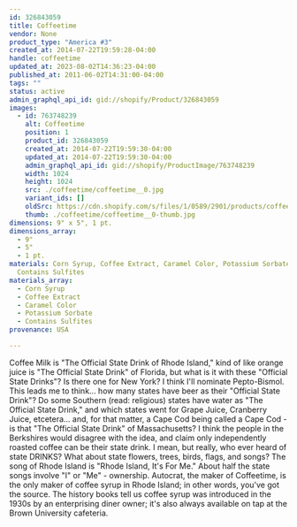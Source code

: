 ```yaml
---
id: 326843059
title: Coffeetime
vendor: None
product_type: "America #3"
created_at: 2014-07-22T19:59:28-04:00
handle: coffeetime
updated_at: 2023-08-02T14:36:23-04:00
published_at: 2011-06-02T14:31:00-04:00
tags: ""
status: active
admin_graphql_api_id: gid://shopify/Product/326843059
images:
  - id: 763748239
    alt: Coffeetime
    position: 1
    product_id: 326843059
    created_at: 2014-07-22T19:59:30-04:00
    updated_at: 2014-07-22T19:59:30-04:00
    admin_graphql_api_id: gid://shopify/ProductImage/763748239
    width: 1024
    height: 1024
    src: ./coffeetime/coffeetime__0.jpg
    variant_ids: []
    oldSrc: https://cdn.shopify.com/s/files/1/0589/2901/products/coffeetime.jpeg?v=1406073570
    thumb: ./coffeetime/coffeetime__0-thumb.jpg
dimensions: 9" x 5", 1 pt.
dimensions_array:
  - 9"
  - 5"
  - 1 pt.
materials: Corn Syrup, Coffee Extract, Caramel Color, Potassium Sorbate &
  Contains Sulfites
materials_array:
  - Corn Syrup
  - Coffee Extract
  - Caramel Color
  - Potassium Sorbate
  - Contains Sulfites
provenance: USA

---
```


Coffee Milk is "The Official State Drink of Rhode Island," kind of like orange juice is "The Official State Drink" of Florida, but what is it with these "Official State Drinks"? Is there one for New York? I think I'll nominate Pepto-Bismol. This leads me to think... how many states have beer as their "Official State Drink"? Do some Southern (read: religious) states have water as "The Official State Drink," and which states went for Grape Juice, Cranberry Juice, etcetera... and, for that matter, a Cape Cod being called a Cape Cod - is that "The Official State Drink" of Massachusetts? I think the people in the Berkshires would disagree with the idea, and claim only independently roasted coffee can be their state drink. I mean, but really, who ever heard of state DRINKS? What about state flowers, trees, birds, flags, and songs? The song of Rhode Island is "Rhode Island, It's For Me." About half the state songs involve "I" or "Me" - ownership. Autocrat, the maker of Coffeetime, is the only maker of coffee syrup in Rhode Island; in other words, you've got the source. The history books tell us coffee syrup was introduced in the 1930s by an enterprising diner owner; it's also always available on tap at the Brown University cafeteria.